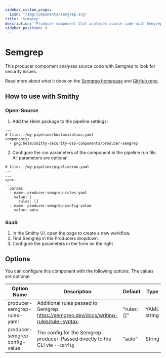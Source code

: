```yaml
---
sidebar_custom_props:
  icon: "/img/components/semgrep.svg"
title: 'Semgrep'
description: 'Producer component that analyses source code with Semgrep to look for security issues.'
sidebar_position: 6
---
```


# Semgrep

This producer component analyses source code with Semgrep to look for security issues.

Read more about what it does on the [Semgrep homepage](https://semgrep.dev/)
and [GitHub repo](https://github.com/semgrep/semgrep).

## How to use with Smithy

### Open-Source

1. Add the Helm package to the pipeline settings:

```
---
# file: ./my-pipeline/kustomization.yaml
components:
  - pkg:helm/smithy-security-oss-components/producer-semgrep
```

2. Configure the run parameters of the component in the pipeline run file. All parameters are optional:

```
# file: ./my-pipeline/pipelinerun.yaml
---
...
spec:
...
  params:
  - name: producer-semgrep-rules-yaml
    value: |
      rules: []
  - name: producer-semgrep-config-value
    value: auto
```

### SaaS

1. In the Smithy UI, open the page to create a new workflow.
2. Find Semgrep in the Producers dropdown.
3. Configure the parameters in the form on the right

## Options

You can configure this component with the following options. The values are optional:

| Option Name                   | Description                                                                            | Default     | Type        |
|-------------------------------|----------------------------------------------------------------------------------------|-------------|-------------|
| producer-semgrep-rules-yaml   | Additional rules passed to Semgrep https://semgrep.dev/docs/writing-rules/rule-syntax. | "rules: []" | YAML string |
| producer-semgrep-config-value | The config for the Semgrep producer. Passed directly to the CLI via `--config`         | "auto"      | String      |
